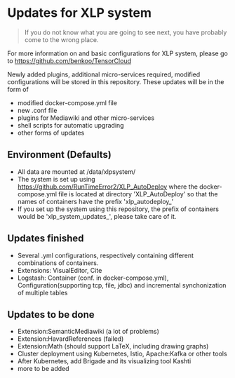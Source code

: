 # Updates for XLP system

> If you do not know what you are going to see next, you have probably come to the wrong place.

For more information on and basic configurations for XLP system, please go to 
https://github.com/benkoo/TensorCloud

Newly added plugins, additional micro-services required, modified configurations will be stored in this repository.
These updates will be in the form of

- modified docker-compose.yml file
- new .conf file
- plugins for Mediawiki and other micro-services
- shell scripts for automatic upgrading
- other forms of updates

## Environment (Defaults)

- All data are mounted at /data/xlpsystem/
- The system is set up using https://github.com/RunTimeError2/XLP_AutoDeploy where the docker-compose.yml file is located at directory 'XLP_AutoDeploy' so that the names of containers have the prefix 'xlp_autodeploy_'
- If you set up the system using this repository, the prefix of containers would be 'xlp_system_updates_', please take care of it.

## Updates finished

- Several .yml configurations, respectively containing different combinations of containers.
- Extensions: VisualEditor, Cite
- Logstash: Container (conf. in docker-compose.yml), Configuration(supporting tcp, file, jdbc) 
and incremental synchonization of multiple tables

## Updates to be done

- Extension:SemanticMediawiki (a lot of problems)
- Extension:HavardReferences (failed)
- Extension:Math (should support LaTeX, including drawing graphs)
- Cluster deployment using Kubernetes, Istio, Apache:Kafka or other tools
- After Kubernetes, add Brigade and its visualizing tool Kashti
- more to be added
